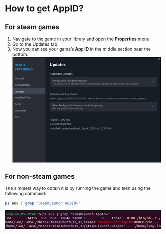 # How to get AppID?
## For steam games
1. Navigate to the game in your library and open the **Properties** menu.
2. Go to the Updates tab.
3. Now you can see your game’s **App ID** in the middle section near the bottom.  
![get_app_id](../image/get_app_id.png)

## For non-steam games
The simplest way to obtain it is by running the game and then using the following command: 
```bash
ps aux | grep "SteamLaunch AppId="
```
![get_non_steam_app_id](../image/get_non_steam_app_id.png)
